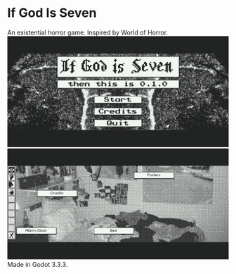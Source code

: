 # If God Is Seven
An existential horror game. Inspired by World of Horror.
![Main Menu](./Assets/Screenshots/2021-09-21_12-36-01.png)
![In-Game](./Assets/Screenshots/2021-09-21_12-37-45.png)
Made in Godot 3.3.3.